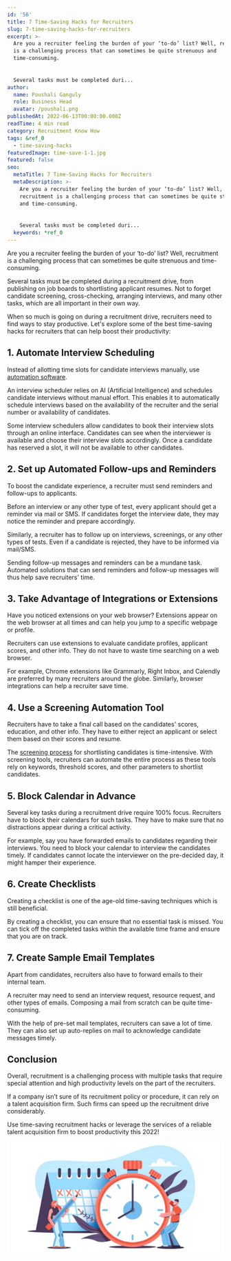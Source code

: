 ```yaml
---
id: '56'
title: 7 Time-Saving Hacks for Recruiters
slug: 7-time-saving-hacks-for-recruiters
excerpt: >-
  Are you a recruiter feeling the burden of your ‘to-do’ list? Well, recruitment
  is a challenging process that can sometimes be quite strenuous and
  time-consuming.


  Several tasks must be completed duri...
author:
  name: Poushali Ganguly
  role: Business Head
  avatar: /poushali.png
publishedAt: 2022-06-13T00:00:00.000Z
readTime: 4 min read
category: Recruitment Know How
tags: &ref_0
  - time-saving-hacks
featuredImage: time-save-1-1.jpg
featured: false
seo:
  metaTitle: 7 Time-Saving Hacks for Recruiters
  metaDescription: >-
    Are you a recruiter feeling the burden of your ‘to-do’ list? Well,
    recruitment is a challenging process that can sometimes be quite strenuous
    and time-consuming.


    Several tasks must be completed duri...
  keywords: *ref_0
---
```


Are you a recruiter feeling the burden of your ‘to-do’ list? Well, recruitment is a challenging process that can sometimes be quite strenuous and time-consuming.

Several tasks must be completed during a recruitment drive, from publishing on job boards to shortlisting applicant resumes. Not to forget candidate screening, cross-checking, arranging interviews, and many other tasks, which are all important in their own way.

<!--more-->

When so much is going on during a recruitment drive, recruiters need to find ways to stay productive. Let's explore some of the best time-saving hacks for recruiters that can help boost their productivity:

## **1\. Automate Interview Scheduling** 

Instead of allotting time slots for candidate interviews manually, use [automation software](https://www.thetalentpool.ai).

An interview scheduler relies on AI (Artificial Intelligence) and schedules candidate interviews without manual effort. This enables it to automatically schedule interviews based on the availability of the recruiter and the serial number or availability of candidates.

Some interview schedulers allow candidates to book their interview slots through an online interface. Candidates can see when the interviewer is available and choose their interview slots accordingly. Once a candidate has reserved a slot, it will not be available to other candidates. 

## **2\. Set up Automated Follow-ups and Reminders** 

To boost the candidate experience, a recruiter must send reminders and follow-ups to applicants.

Before an interview or any other type of test, every applicant should get a reminder via mail or SMS. If candidates forget the interview date, they may notice the reminder and prepare accordingly.

Similarly, a recruiter has to follow up on interviews, screenings, or any other types of tests. Even if a candidate is rejected, they have to be informed via mail/SMS.

Sending follow-up messages and reminders can be a mundane task. Automated solutions that can send reminders and follow-up messages will thus help save recruiters' time.

## **3\. Take Advantage of Integrations or Extensions** 

Have you noticed extensions on your web browser? Extensions appear on the web browser at all times and can help you jump to a specific webpage or profile.

Recruiters can use extensions to evaluate candidate profiles, applicant scores, and other info. They do not have to waste time searching on a web browser.

For example, Chrome extensions like Grammarly, Right Inbox, and Calendly are preferred by many recruiters around the globe. Similarly, browser integrations can help a recruiter save time. 

## **4\. Use a Screening Automation Tool** 

Recruiters have to take a final call based on the candidates' scores, education, and other info. They have to either reject an applicant or select them based on their scores and resume.

The [screening process](https://www.thetalentpool.ai/blogs/top-10-pre-screening-interview-questions) for shortlisting candidates is time-intensive. With screening tools, recruiters can automate the entire process as these tools rely on keywords, threshold scores, and other parameters to shortlist candidates.

## **5\. Block Calendar in Advance** 

Several key tasks during a recruitment drive require 100% focus. Recruiters have to block their calendars for such tasks. They have to make sure that no distractions appear during a critical activity.

For example, say you have forwarded emails to candidates regarding their interviews. You need to block your calendar to interview the candidates timely. If candidates cannot locate the interviewer on the pre-decided day, it might hamper their experience.

## **6\. Create Checklists** 

Creating a checklist is one of the age-old time-saving techniques which is still beneficial.

By creating a checklist, you can ensure that no essential task is missed. You can tick off the completed tasks within the available time frame and ensure that you are on track. 

## **7\. Create Sample Email Templates** 

Apart from candidates, recruiters also have to forward emails to their internal team.

A recruiter may need to send an interview request, resource request, and other types of emails. Composing a mail from scratch can be quite time-consuming.

With the help of pre-set mail templates, recruiters can save a lot of time. They can also set up auto-replies on mail to acknowledge candidate messages timely. 

## **Conclusion**

Overall, recruitment is a challenging process with multiple tasks that require special attention and high productivity levels on the part of the recruiters.

If a company isn’t sure of its recruitment policy or procedure, it can rely on a talent acquisition firm. Such firms can speed up the recruitment drive considerably.

Use time-saving recruitment hacks or leverage the services of a reliable talent acquisition firm to boost productivity this 2022!  

![time-save](images/time-save-1-1-1024x538.jpg)
